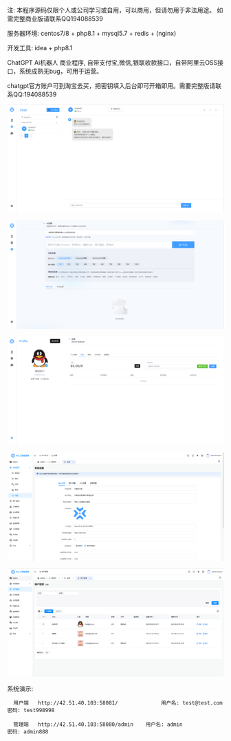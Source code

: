 注: 本程序源码仅限个人或公司学习或自用，可以商用，但请勿用于非法用途。
如需完整商业版请联系QQ194088539

服务器环境: centos7/8 + php8.1 + mysql5.7 + redis + (nginx)

开发工具: idea + php8.1

ChatGPT Ai机器人 商业程序, 自带支付宝,微信,银联收款接口，自带阿里云OSS接口，系统成熟无bug，可用于运营。

chatgpt官方账户可到淘宝去买，把密钥填入后台即可开箱即用。需要完整版请联系QQ:194088539

![输入图片说明](img/1.png)

![输入图片说明](img/2.png)

![输入图片说明](img/3.png)

![输入图片说明](img/4.png)

![输入图片说明](img/5.png)

系统演示:

      用户端   http://42.51.40.103:58081/              用户名: test@test.com      密码: test998998

      管理端   http://42.51.40.103:58080/admin    用户名: admin                   密码: admin888